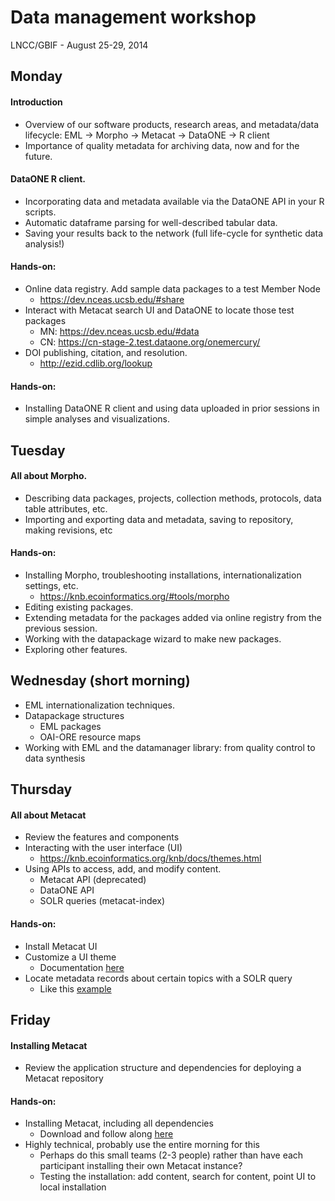 Data management workshop
========

LNCC/GBIF - August 25-29, 2014

Monday
--------

#### Introduction
* Overview of our software products, research areas, and metadata/data lifecycle: EML -> Morpho -> Metacat -> DataONE -> R client
* Importance of quality metadata for archiving data, now and for the future.

#### DataONE R client.
* Incorporating data and metadata available via the DataONE API in your R scripts.
* Automatic dataframe parsing for well-described tabular data.
* Saving your results back to the network (full life-cycle for synthetic data analysis!)

#### Hands-on: 
* Online data registry. Add sample data packages to a test Member Node
    + https://dev.nceas.ucsb.edu/#share
* Interact with Metacat search UI and DataONE to locate those test packages
    + MN: https://dev.nceas.ucsb.edu/#data
    + CN: https://cn-stage-2.test.dataone.org/onemercury/
* DOI publishing, citation, and resolution.
    + http://ezid.cdlib.org/lookup
		
#### Hands-on: 
* Installing DataONE R client and using data uploaded in prior sessions in simple analyses and visualizations.
		
Tuesday
--------
	
#### All about Morpho.
* Describing data packages, projects, collection methods, protocols, data table attributes, etc.
* Importing and exporting data and metadata, saving to repository, making revisions, etc

#### Hands-on: 
* Installing Morpho, troubleshooting installations, internationalization settings, etc.
    + https://knb.ecoinformatics.org/#tools/morpho
* Editing existing packages.
* Extending metadata for the packages added via online registry from the previous session.
* Working with the datapackage wizard to make new packages.
* Exploring other features.
	
Wednesday (short morning)
--------------------------

* EML internationalization techniques.
* Datapackage structures
    + EML packages
    + OAI-ORE resource maps
* Working with EML and the datamanager library: from quality control to data synthesis


Thursday
--------
	
#### All about Metacat
* Review the features and components
* Interacting with the user interface (UI)
    + https://knb.ecoinformatics.org/knb/docs/themes.html
* Using APIs to access, add, and modify content.
    + Metacat API (deprecated)
    + DataONE API
    + SOLR queries (metacat-index)

#### Hands-on: 
* Install Metacat UI
* Customize a UI theme
    + Documentation [here](https://knb.ecoinformatics.org/knb/docs/themes.html#creating-a-custom-theme)
* Locate metadata records about certain topics with a SOLR query
    + Like this [example](https://dev.nceas.ucsb.edu/knb/d1/mn/v1/query/solr/fl=id&q=formatType:METADATA+-obsoletedBy:*&fq=manaus&wt=xml)

Friday
--------

#### Installing Metacat
* Review the application structure and dependencies for deploying a Metacat repository

#### Hands-on: 
* Installing Metacat, including all dependencies
    + Download and follow along [here](https://knb.ecoinformatics.org/knb/docs/)
* Highly technical, probably use the entire morning for this
    + Perhaps do this small teams (2-3 people) rather than have each participant installing their own Metacat instance?
    + Testing the installation: add content, search for content, point UI to local installation	
	
